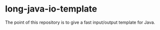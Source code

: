 # long-java-io-template

The point of this repository is to give a fast input/output template for Java.
